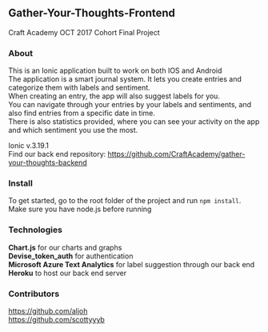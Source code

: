 ## Gather-Your-Thoughts-Frontend
Craft Academy OCT 2017 Cohort Final Project  

### About
This is an Ionic application built to work on both IOS and Android  
The application is a smart journal system. It lets you create entries and categorize them with labels and sentiment.  
When creating an entry, the app will also suggest labels for you.  
You can navigate through your entries by your labels and sentiments, and also find entries from a specific date in time.  
There is also statistics provided, where you can see your activity on the app and which sentiment you use the most.  

Ionic v.3.19.1  
Find our back end repository: https://github.com/CraftAcademy/gather-your-thoughts-backend  

### Install
To get started, go to the root folder of the project and run `npm install`. Make sure you have node.js before running


### Technologies
**Chart.js** for our charts and graphs  
**Devise_token_auth** for authentication  
**Microsoft Azure Text Analytics** for label suggestion through our back end  
**Heroku** to host our back end server

### Contributors
https://github.com/aljoh  
https://github.com/scottyyyb

